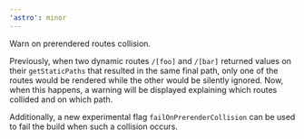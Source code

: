 ```yaml
---
'astro': minor
---
```


Warn on prerendered routes collision.

Previously, when two dynamic routes `/[foo]` and `/[bar]` returned values on their `getStaticPaths` that resulted in the same final path, only one of the routes would be rendered while the other would be silently ignored. Now, when this happens, a warning will be displayed explaining which routes collided and on which path.

Additionally, a new experimental flag `failOnPrerenderCollision` can be used to fail the build when such a collision occurs.
